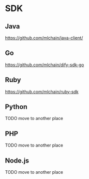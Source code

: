 # SDK

## Java

https://github.com/mlchain/java-client/

## Go

https://github.com/mlchain/dify-sdk-go

## Ruby

https://github.com/mlchain/ruby-sdk

## Python

TODO move to another place

## PHP

TODO move to another place

## Node.js

TODO move to another place
